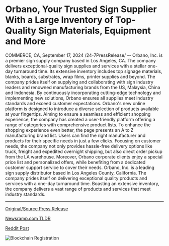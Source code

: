 # Orbano, Your Trusted Sign Supplier With a Large Inventory of Top-Quality Sign Materials, Equipment and More

COMMERCE, CA, September 17, 2024 /24-7PressRelease/ -- Orbano, Inc. is a premier sign supply company based in Los Angeles, CA. The company delivers exceptional-quality sign supplies and services with a stellar one-day turnaround time. Its extensive inventory includes top signage materials, blanks, boards, substrates, wrap films, printer supplies and beyond.  The company prides itself on supplying and collaborating with sign industry leaders and renowned manufacturing brands from the US, Malaysia, China and Indonesia. By continuously incorporating cutting-edge technology and implementing new solutions, Orbano ensures all supplies meet industry standards and exceed customer expectations.  Orbano's new online platform is designed to introduce a diverse selection of products available at your fingertips. Aiming to ensure a seamless and efficient shopping experience, the company has created a user-friendly platform offering a range of categories with comprehensive product lists. To enhance the shopping experience even better, the page presents an A to Z manufacturing brand list. Users can find the right manufacturer and products for their specific needs in just a few clicks.  Focusing on customer needs, the company not only provides hassle-free delivery options like truck, freight and expedited overnight shipping, but also direct order pickup from the LA warehouse. Moreover, Orbano corporate clients enjoy a special price list and personalized offers, while benefiting from a dedicated customer support service to cover their needs.  Orbano, Inc. is a leading sign supply distributor based in Los Angeles County, California. The company prides itself on delivering exceptional quality products and services with a one-day turnaround time. Boasting an extensive inventory, the company delivers a vast range of products and services that meet industry standards. 

---

[Original/Source Press Release](https://www.24-7pressrelease.com/press-release/514340/orbano-your-trusted-sign-supplier-with-a-large-inventory-of-top-quality-sign-materials-equipment-and-more)
                    

[Newsramp.com TLDR](None) 



[Reddit Post](https://www.reddit.com/r/Lifestyle_Culture/comments/1fistt7/orbano_inc_launches_new_online_platform_for/) 



![Blockchain Registration](https://cdn.newsramp.app/24-7PressRelease/qrcode/249/17/sage23mn.webp)